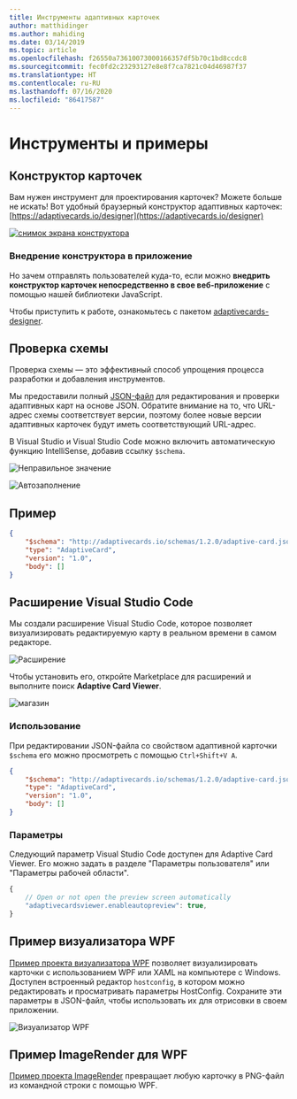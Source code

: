 ```yaml
---
title: Инструменты адаптивных карточек
author: matthidinger
ms.author: mahiding
ms.date: 03/14/2019
ms.topic: article
ms.openlocfilehash: f26550a73610073000166357df5b70c1bd8ccdc8
ms.sourcegitcommit: fec0fd2c23293127e8e8f7ca7821c04d46987f37
ms.translationtype: HT
ms.contentlocale: ru-RU
ms.lasthandoff: 07/16/2020
ms.locfileid: "86417587"
---
```

# <a name="tools-and-samples"></a>Инструменты и примеры

## <a name="card-designer"></a>Конструктор карточек 

Вам нужен инструмент для проектирования карточек? Можете больше не искать! Вот удобный браузерный конструктор адаптивных карточек: [https://adaptivecards.io/designer](https://adaptivecards.io/designer)

[![снимок экрана конструктора](media/tools/designer.jpg)](https://adaptivecards.io/designer)

### <a name="embed-the-designer-into-your-app"></a>Внедрение конструктора в приложение

Но зачем отправлять пользователей куда-то, если можно **внедрить конструктор карточек непосредственно в свое веб-приложение** с помощью нашей библиотеки JavaScript. 

Чтобы приступить к работе, ознакомьтесь с пакетом [adaptivecards-designer](https://npmjs.com/adaptivecards-designer).

## <a name="schema-validation"></a>Проверка схемы

Проверка схемы — это эффективный способ упрощения процесса разработки и добавления инструментов.

Мы предоставили полный [JSON-файл](https://adaptivecards.io/schemas/1.2.0/adaptive-card.json) для редактирования и проверки адаптивных карт на основе JSON. Обратите внимание на то, что URL-адрес схемы соответствует версии, поэтому более новые версии адаптивных карточек будут иметь соответствующий URL-адрес.

В Visual Studio и Visual Studio Code можно включить автоматическую функцию IntelliSense, добавив ссылку `$schema`.

![Неправильное значение](media/tools/invalidjson1.png)

![Автозаполнение](media/tools/autocomplete.png)

## <a name="example"></a>Пример

```json
{
    "$schema": "http://adaptivecards.io/schemas/1.2.0/adaptive-card.json",
    "type": "AdaptiveCard",
    "version": "1.0",
    "body": []
}
```

## <a name="visual-studio-code-extension"></a>Расширение Visual Studio Code

Мы создали расширение Visual Studio Code, которое позволяет визуализировать редактируемую карту в реальном времени в самом редакторе. 

![Расширение](media/tools/vscode-extension.png)

Чтобы установить его, откройте Marketplace для расширений и выполните поиск **Adaptive Card Viewer**.

![магазин](media/tools/vscode-extension-marketplace.png)

### <a name="usage"></a>Использование

При редактировании JSON-файла со свойством адаптивной карточки `$schema` его можно просмотреть с помощью `Ctrl+Shift+V A`.
```json
{
    "$schema": "http://adaptivecards.io/schemas/1.2.0/adaptive-card.json",
    "type": "AdaptiveCard",
    "version": "1.0",
    "body": []
}
```

### <a name="options"></a>Параметры

Следующий параметр Visual Studio Code доступен для Adaptive Card Viewer. Его можно задать в разделе "Параметры пользователя" или "Параметры рабочей области".

```js
{
    // Open or not open the preview screen automatically
    "adaptivecardsviewer.enableautopreview": true,
}
```

## <a name="wpf-visualizer-sample"></a>Пример визуализатора WPF

[Пример проекта визуализатора WPF](https://github.com/Microsoft/AdaptiveCards/tree/master/source/dotnet/Samples/WPFVisualizer) позволяет визуализировать карточки с использованием WPF или XAML на компьютере с Windows.  Доступен встроенный редактор `hostconfig`, в котором можно редактировать и просматривать параметры HostConfig. Сохраните эти параметры в JSON-файл, чтобы использовать их для отрисовки в своем приложении.

![Визуализатор WPF](media/tools/wpfvisualizer.png)

## <a name="wpf-imagerender-sample"></a>Пример ImageRender для WPF

[Пример проекта ImageRender](https://github.com/Microsoft/AdaptiveCards/tree/master/source/dotnet/Samples/AdaptiveCards.Sample.ImageRender) превращает любую карточку в PNG-файл из командной строки с помощью WPF. 
